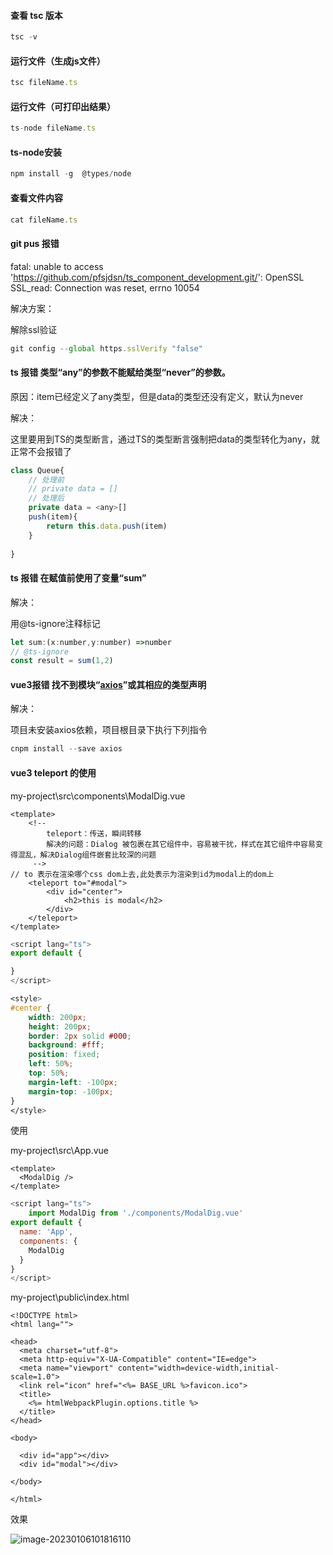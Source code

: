 #### 查看 tsc 版本

```js
tsc -v
```



#### 运行文件（生成js文件）

```js
tsc fileName.ts
```



#### 运行文件（可打印出结果）

```js
ts-node fileName.ts
```



#### ts-node安装

```js
npm install -g  @types/node
```



#### 查看文件内容

```js
cat fileName.ts
```





#### git pus 报错

fatal: unable to access 'https://github.com/pfsjdsn/ts_component_development.git/': OpenSSL SSL_read: Connection was reset, errno 10054

解决方案：

解除ssl验证

```js
git config --global https.sslVerify "false"
```



#### ts 报错 类型“any”的参数不能赋给类型“never”的参数。

原因：item已经定义了any类型，但是data的类型还没有定义，默认为never

解决：

这里要用到TS的类型断言，通过TS的类型断言强制把data的类型转化为any，就正常不会报错了

```js
class Queue{
    // 处理前
    // private data = []
	// 处理后
    private data = <any>[]
    push(item){
        return this.data.push(item)
    }
   
}
```



#### ts 报错 在赋值前使用了变量“sum”

解决：

用@ts-ignore注释标记

```js
let sum:(x:number,y:number) =>number
// @ts-ignore
const result = sum(1,2)
```



#### vue3报错 找不到模块“[axios](https://so.csdn.net/so/search?q=axios&spm=1001.2101.3001.7020)”或其相应的类型声明

解决：

项目未安装axios依赖，项目根目录下执行下列指令

```js
cnpm install --save axios 
```



#### vue3 teleport 的使用

my-project\src\components\ModalDig.vue

```vue
<template>
    <!-- 
        teleport：传送，瞬间转移 
        解决的问题：Dialog 被包裹在其它组件中，容易被干扰，样式在其它组件中容易变得混乱，解决Dialog组件嵌套比较深的问题
     -->
// to 表示在渲染哪个css dom上去,此处表示为渲染到id为modal上的dom上
    <teleport to="#modal">
        <div id="center">
            <h2>this is modal</h2>
        </div>
    </teleport>
</template>
```

```js
<script lang="ts">
export default {

}
</script>
```



```css
<style>
#center {
    width: 200px;
    height: 200px;
    border: 2px solid #000;
    background: #fff;
    position: fixed;
    left: 50%;
    top: 50%;
    margin-left: -100px;
    margin-top: -100px;
}
</style>
```



使用

my-project\src\App.vue

```vue
<template>
  <ModalDig />
</template>
```

```js
<script lang="ts">
    import ModalDig from './components/ModalDig.vue'
export default {
  name: 'App',
  components: {
    ModalDig
  }
}
</script>

```

my-project\public\index.html

```vue
<!DOCTYPE html>
<html lang="">

<head>
  <meta charset="utf-8">
  <meta http-equiv="X-UA-Compatible" content="IE=edge">
  <meta name="viewport" content="width=device-width,initial-scale=1.0">
  <link rel="icon" href="<%= BASE_URL %>favicon.ico">
  <title>
    <%= htmlWebpackPlugin.options.title %>
  </title>
</head>

<body>

  <div id="app"></div>
  <div id="modal"></div>

</body>

</html>
```



效果

![image-20230106101816110](C:\Users\admin\AppData\Roaming\Typora\typora-user-images\image-20230106101816110.png)

